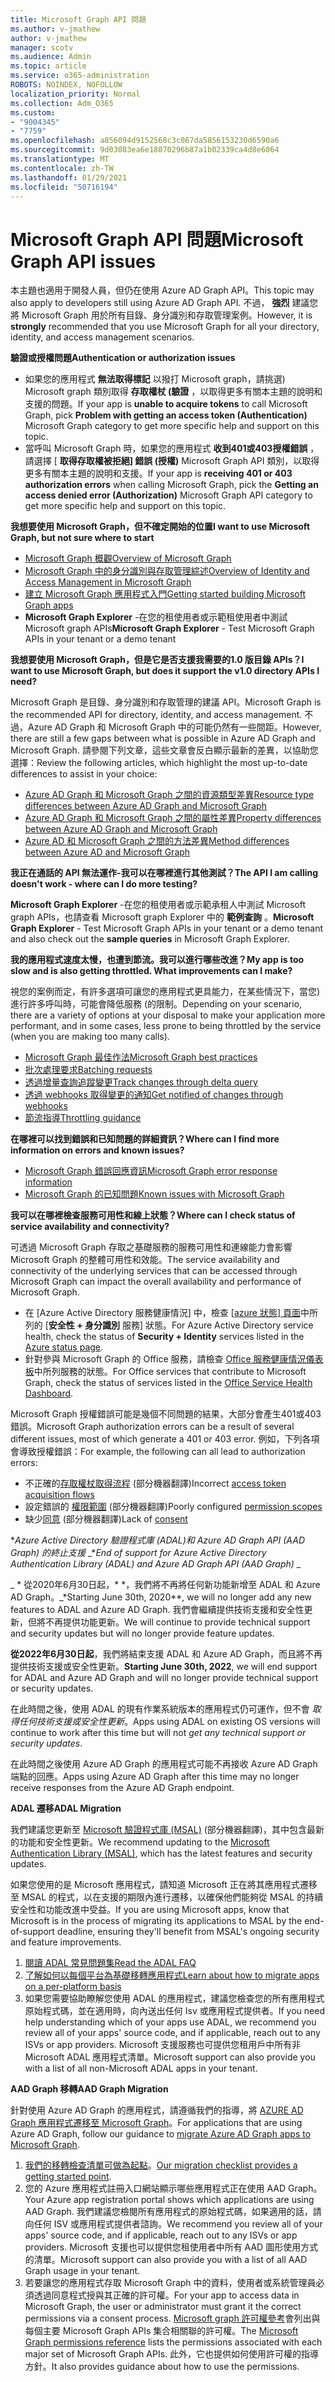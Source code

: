 ```yaml
---
title: Microsoft Graph API 問題
ms.author: v-jmathew
author: v-jmathew
manager: scotv
ms.audience: Admin
ms.topic: article
ms.service: o365-administration
ROBOTS: NOINDEX, NOFOLLOW
localization_priority: Normal
ms.collection: Adm_O365
ms.custom:
- "9004345"
- "7759"
ms.openlocfilehash: a856094d9152568c3c067da5856153230d6590a6
ms.sourcegitcommit: 9d03083ea6e18070296b87a1b02339ca4d8e6064
ms.translationtype: MT
ms.contentlocale: zh-TW
ms.lasthandoff: 01/29/2021
ms.locfileid: "50716194"
---
```

# <a name="microsoft-graph-api-issues"></a><span data-ttu-id="01b9b-102">Microsoft Graph API 問題</span><span class="sxs-lookup"><span data-stu-id="01b9b-102">Microsoft Graph API issues</span></span>

<span data-ttu-id="01b9b-103">本主題也適用于開發人員，但仍在使用 Azure AD Graph API。</span><span class="sxs-lookup"><span data-stu-id="01b9b-103">This topic may also apply to developers still using Azure AD Graph API.</span></span> <span data-ttu-id="01b9b-104">不過， **強烈** 建議您將 Microsoft Graph 用於所有目錄、身分識別和存取管理案例。</span><span class="sxs-lookup"><span data-stu-id="01b9b-104">However, it is **strongly** recommended that you use Microsoft Graph for all your directory, identity, and access management scenarios.</span></span>

<span data-ttu-id="01b9b-105">**驗證或授權問題**</span><span class="sxs-lookup"><span data-stu-id="01b9b-105">**Authentication or authorization issues**</span></span>

- <span data-ttu-id="01b9b-106">如果您的應用程式 **無法取得標記** 以撥打 Microsoft graph，請挑選) Microsoft graph 類別取得 **存取權杖 (驗證** ，以取得更多有關本主題的說明和支援的問題。</span><span class="sxs-lookup"><span data-stu-id="01b9b-106">If your app is **unable to acquire tokens** to call Microsoft Graph, pick **Problem with getting an access token (Authentication)** Microsoft Graph category to get more specific help and support on this topic.</span></span>
- <span data-ttu-id="01b9b-107">當呼叫 Microsoft Graph 時，如果您的應用程式 **收到401或403授權錯誤** ，請選擇 [ **取得存取權被拒絕] 錯誤 (授權)** Microsoft Graph API 類別，以取得更多有關本主題的說明和支援。</span><span class="sxs-lookup"><span data-stu-id="01b9b-107">If your app is **receiving 401 or 403 authorization errors** when calling Microsoft Graph, pick the **Getting an access denied error (Authorization)** Microsoft Graph API category to get more specific help and support on this topic.</span></span>

<span data-ttu-id="01b9b-108">**我想要使用 Microsoft Graph，但不確定開始的位置**</span><span class="sxs-lookup"><span data-stu-id="01b9b-108">**I want to use Microsoft Graph, but not sure where to start**</span></span>

- [<span data-ttu-id="01b9b-109">Microsoft Graph 概觀</span><span class="sxs-lookup"><span data-stu-id="01b9b-109">Overview of Microsoft Graph</span></span>](https://docs.microsoft.com/graph/overview)
- [<span data-ttu-id="01b9b-110">Microsoft Graph 中的身分識別與存取管理綜述</span><span class="sxs-lookup"><span data-stu-id="01b9b-110">Overview of Identity and Access Management in Microsoft Graph</span></span>](https://docs.microsoft.com/graph/azuread-identity-access-management-concept-overview)
- [<span data-ttu-id="01b9b-111">建立 Microsoft Graph 應用程式入門</span><span class="sxs-lookup"><span data-stu-id="01b9b-111">Getting started building Microsoft Graph apps</span></span>](https://docs.microsoft.com/graph/)
- <span data-ttu-id="01b9b-112">**Microsoft Graph Explorer** -在您的租使用者或示範租使用者中測試 Microsoft graph APIs</span><span class="sxs-lookup"><span data-stu-id="01b9b-112">**Microsoft Graph Explorer** - Test Microsoft Graph APIs in your tenant or a demo tenant</span></span>

<span data-ttu-id="01b9b-113">**我想要使用 Microsoft Graph，但是它是否支援我需要的1.0 版目錄 APIs？**</span><span class="sxs-lookup"><span data-stu-id="01b9b-113">**I want to use Microsoft Graph, but does it support the v1.0 directory APIs I need?**</span></span>

<span data-ttu-id="01b9b-114">Microsoft Graph 是目錄、身分識別和存取管理的建議 API。</span><span class="sxs-lookup"><span data-stu-id="01b9b-114">Microsoft Graph is the recommended API for directory, identity, and access management.</span></span> <span data-ttu-id="01b9b-115">不過，Azure AD Graph 和 Microsoft Graph 中的可能仍然有一些間距。</span><span class="sxs-lookup"><span data-stu-id="01b9b-115">However, there are still a few gaps between what is possible in Azure AD Graph and Microsoft Graph.</span></span> <span data-ttu-id="01b9b-116">請參閱下列文章，這些文章會反白顯示最新的差異，以協助您選擇：</span><span class="sxs-lookup"><span data-stu-id="01b9b-116">Review the following articles, which highlight the most up-to-date differences to assist in your choice:</span></span>

- [<span data-ttu-id="01b9b-117">Azure AD Graph 和 Microsoft Graph 之間的資源類型差異</span><span class="sxs-lookup"><span data-stu-id="01b9b-117">Resource type differences between Azure AD Graph and Microsoft Graph</span></span>](https://docs.microsoft.com/graph/migrate-azure-ad-graph-resource-differences)
- [<span data-ttu-id="01b9b-118">Azure AD Graph 和 Microsoft Graph 之間的屬性差異</span><span class="sxs-lookup"><span data-stu-id="01b9b-118">Property differences between Azure AD Graph and Microsoft Graph</span></span>](https://docs.microsoft.com/graph/migrate-azure-ad-graph-property-differences)
- [<span data-ttu-id="01b9b-119">Azure AD 和 Microsoft Graph 之間的方法差異</span><span class="sxs-lookup"><span data-stu-id="01b9b-119">Method differences between Azure AD and Microsoft Graph</span></span>](https://docs.microsoft.com/graph/migrate-azure-ad-graph-method-differences)

<span data-ttu-id="01b9b-120">**我正在通話的 API 無法運作-我可以在哪裡進行其他測試？**</span><span class="sxs-lookup"><span data-stu-id="01b9b-120">**The API I am calling doesn't work - where can I do more testing?**</span></span>

<span data-ttu-id="01b9b-121">**Microsoft Graph Explorer** -在您的租使用者或示範承租人中測試 Microsoft graph APIs，也請查看 Microsoft graph Explorer 中的 **範例查詢** 。</span><span class="sxs-lookup"><span data-stu-id="01b9b-121">**Microsoft Graph Explorer** - Test Microsoft Graph APIs in your tenant or a demo tenant and also check out the **sample queries** in Microsoft Graph Explorer.</span></span>

<span data-ttu-id="01b9b-122">**我的應用程式速度太慢，也遭到節流。我可以進行哪些改進？**</span><span class="sxs-lookup"><span data-stu-id="01b9b-122">**My app is too slow and is also getting throttled. What improvements can I make?**</span></span>

<span data-ttu-id="01b9b-123">視您的案例而定，有許多選項可讓您的應用程式更具能力，在某些情況下，當您) 進行許多呼叫時，可能會降低服務 (的限制。</span><span class="sxs-lookup"><span data-stu-id="01b9b-123">Depending on your scenario, there are a variety of options at your disposal to make your application more performant, and in some cases, less prone to being throttled by the service (when you are making too many calls).</span></span>

- [<span data-ttu-id="01b9b-124">Microsoft Graph 最佳作法</span><span class="sxs-lookup"><span data-stu-id="01b9b-124">Microsoft Graph best practices</span></span>](https://docs.microsoft.com/graph/best-practices-concept)
- [<span data-ttu-id="01b9b-125">批次處理要求</span><span class="sxs-lookup"><span data-stu-id="01b9b-125">Batching requests</span></span>](https://docs.microsoft.com/graph/json-batching)
- [<span data-ttu-id="01b9b-126">透過增量查詢追蹤變更</span><span class="sxs-lookup"><span data-stu-id="01b9b-126">Track changes through delta query</span></span>](https://docs.microsoft.com/graph/delta-query-overview)
- [<span data-ttu-id="01b9b-127">透過 webhooks 取得變更的通知</span><span class="sxs-lookup"><span data-stu-id="01b9b-127">Get notified of changes through webhooks</span></span>](https://docs.microsoft.com/graph/webhooks)
- [<span data-ttu-id="01b9b-128">節流指導</span><span class="sxs-lookup"><span data-stu-id="01b9b-128">Throttling guidance</span></span>](https://docs.microsoft.com/graph/throttling)

<span data-ttu-id="01b9b-129">**在哪裡可以找到錯誤和已知問題的詳細資訊？**</span><span class="sxs-lookup"><span data-stu-id="01b9b-129">**Where can I find more information on errors and known issues?**</span></span>

- [<span data-ttu-id="01b9b-130">Microsoft Graph 錯誤回應資訊</span><span class="sxs-lookup"><span data-stu-id="01b9b-130">Microsoft Graph error response information</span></span>](https://docs.microsoft.com/graph/errors)
- [<span data-ttu-id="01b9b-131">Microsoft Graph 的已知問題</span><span class="sxs-lookup"><span data-stu-id="01b9b-131">Known issues with Microsoft Graph</span></span>](https://docs.microsoft.com/graph/known-issues)

<span data-ttu-id="01b9b-132">**我可以在哪裡檢查服務可用性和線上狀態？**</span><span class="sxs-lookup"><span data-stu-id="01b9b-132">**Where can I check status of service availability and connectivity?**</span></span>

<span data-ttu-id="01b9b-133">可透過 Microsoft Graph 存取之基礎服務的服務可用性和連線能力會影響 Microsoft Graph 的整體可用性和效能。</span><span class="sxs-lookup"><span data-stu-id="01b9b-133">The service availability and connectivity of the underlying services that can be accessed through Microsoft Graph can impact the overall availability and performance of Microsoft Graph.</span></span>

- <span data-ttu-id="01b9b-134">在 [Azure Active Directory 服務健康情況] 中，檢查 [ [azure 狀態] 頁面](https://azure.microsoft.com/status/)中所列的 [**安全性 + 身分識別** 服務] 狀態。</span><span class="sxs-lookup"><span data-stu-id="01b9b-134">For Azure Active Directory service health, check the status of **Security + Identity** services listed in the [Azure status page](https://azure.microsoft.com/status/).</span></span>
- <span data-ttu-id="01b9b-135">針對參與 Microsoft Graph 的 Office 服務，請檢查 [Office 服務健康情況儀表板](https://portal.office.com/adminportal/home#/servicehealth)中所列服務的狀態。</span><span class="sxs-lookup"><span data-stu-id="01b9b-135">For Office services that contribute to Microsoft Graph, check the status of services listed in the [Office Service Health Dashboard](https://portal.office.com/adminportal/home#/servicehealth).</span></span>

<span data-ttu-id="01b9b-136">Microsoft Graph 授權錯誤可能是幾個不同問題的結果，大部分會產生401或403錯誤。</span><span class="sxs-lookup"><span data-stu-id="01b9b-136">Microsoft Graph authorization errors can be a result of several different issues, most of which generate a 401 or 403 error.</span></span> <span data-ttu-id="01b9b-137">例如，下列各項會導致授權錯誤：</span><span class="sxs-lookup"><span data-stu-id="01b9b-137">For example, the following can all lead to authorization errors:</span></span>

- <span data-ttu-id="01b9b-138">不正確的[存取權杖取得流程](https://docs.microsoft.com/azure/active-directory/develop/active-directory-authentication-scenarios) (部分機器翻譯)</span><span class="sxs-lookup"><span data-stu-id="01b9b-138">Incorrect [access token acquisition flows](https://docs.microsoft.com/azure/active-directory/develop/active-directory-authentication-scenarios)</span></span>
- <span data-ttu-id="01b9b-139">設定錯誤的 [權限範圍](https://docs.microsoft.com/azure/active-directory/develop/active-directory-v2-scopes) (部分機器翻譯)</span><span class="sxs-lookup"><span data-stu-id="01b9b-139">Poorly configured [permission scopes](https://docs.microsoft.com/azure/active-directory/develop/active-directory-v2-scopes)</span></span>
- <span data-ttu-id="01b9b-140">缺少[同意](https://docs.microsoft.com/azure/active-directory/develop/active-directory-devhowto-multi-tenant-overview#understanding-user-and-admin-consent) (部分機器翻譯)</span><span class="sxs-lookup"><span data-stu-id="01b9b-140">Lack of [consent](https://docs.microsoft.com/azure/active-directory/develop/active-directory-devhowto-multi-tenant-overview#understanding-user-and-admin-consent)</span></span>

<span data-ttu-id="01b9b-141">\**_Azure Active Directory 驗證程式庫 (ADAL)和 Azure AD Graph API (AAD Graph) 的終止支援_* _</span><span class="sxs-lookup"><span data-stu-id="01b9b-141">\**_End of support for Azure Active Directory Authentication Library (ADAL) and Azure AD Graph API (AAD Graph)_* _</span></span>

<span data-ttu-id="01b9b-142">_ \* 從2020年6月30日起，\* \*，我們將不再將任何新功能新增至 ADAL 和 Azure AD Graph。</span><span class="sxs-lookup"><span data-stu-id="01b9b-142">_\*Starting June 30th, 2020\*\*, we will no longer add any new features to ADAL and Azure AD Graph.</span></span> <span data-ttu-id="01b9b-143">我們會繼續提供技術支援和安全性更新，但將不再提供功能更新。</span><span class="sxs-lookup"><span data-stu-id="01b9b-143">We will continue to provide technical support and security updates but will no longer provide feature updates.</span></span>

<span data-ttu-id="01b9b-144">**從2022年6月30日起**，我們將結束支援 ADAL 和 Azure AD Graph，而且將不再提供技術支援或安全性更新。</span><span class="sxs-lookup"><span data-stu-id="01b9b-144">**Starting June 30th, 2022**, we will end support for ADAL and Azure AD Graph and will no longer provide technical support or security updates.</span></span>

<span data-ttu-id="01b9b-145">在此時間之後，使用 ADAL 的現有作業系統版本的應用程式仍可運作，但不會 *取得任何技術支援或安全性更新*。</span><span class="sxs-lookup"><span data-stu-id="01b9b-145">Apps using ADAL on existing OS versions will continue to work after this time but will not *get any technical support or security updates*.</span></span>

<span data-ttu-id="01b9b-146">在此時間之後使用 Azure AD Graph 的應用程式可能不再接收 Azure AD Graph 端點的回應。</span><span class="sxs-lookup"><span data-stu-id="01b9b-146">Apps using Azure AD Graph after this time may no longer receive responses from the Azure AD Graph endpoint.</span></span>

<span data-ttu-id="01b9b-147">**ADAL 遷移**</span><span class="sxs-lookup"><span data-stu-id="01b9b-147">**ADAL Migration**</span></span>

<span data-ttu-id="01b9b-148">我們建議您更新至 [Microsoft 驗證程式庫 (MSAL)](https://docs.microsoft.com/azure/active-directory/develop/v2-overview) (部分機器翻譯)，其中包含最新的功能和安全性更新。</span><span class="sxs-lookup"><span data-stu-id="01b9b-148">We recommend updating to the [Microsoft Authentication Library (MSAL)](https://docs.microsoft.com/azure/active-directory/develop/v2-overview), which has the latest features and security updates.</span></span>

<span data-ttu-id="01b9b-149">如果您使用的是 Microsoft 應用程式，請知道 Microsoft 正在將其應用程式遷移至 MSAL 的程式，以在支援的期限內進行遷移，以確保他們能夠從 MSAL 的持續安全性和功能改進中受益。</span><span class="sxs-lookup"><span data-stu-id="01b9b-149">If you are using Microsoft apps, know that Microsoft is in the process of migrating its applications to MSAL by the end-of-support deadline, ensuring they'll benefit from MSAL's ongoing security and feature improvements.</span></span>

1. [<span data-ttu-id="01b9b-150">閱讀 ADAL 常見問題集</span><span class="sxs-lookup"><span data-stu-id="01b9b-150">Read the ADAL FAQ</span></span>](https://docs.microsoft.com/azure/active-directory/develop/msal-migration#frequently-asked-questions-faq)
2. [<span data-ttu-id="01b9b-151">了解如何以每個平台為基礎移轉應用程式</span><span class="sxs-lookup"><span data-stu-id="01b9b-151">Learn about how to migrate apps on a per-platform basis</span></span>](https://docs.microsoft.com/azure/active-directory/develop/msal-migration#frequently-asked-questions-faq)
3. <span data-ttu-id="01b9b-152">如果您需要協助瞭解您使用 ADAL 的應用程式，建議您檢查您的所有應用程式原始程式碼，並在適用時，向內送出任何 Isv 或應用程式提供者。</span><span class="sxs-lookup"><span data-stu-id="01b9b-152">If you need help understanding which of your apps use ADAL, we recommend you review all of your apps' source code, and if applicable, reach out to any ISVs or app providers.</span></span> <span data-ttu-id="01b9b-153">Microsoft 支援服務也可提供您租用戶中所有非 Microsoft ADAL 應用程式清單。</span><span class="sxs-lookup"><span data-stu-id="01b9b-153">Microsoft support can also provide you with a list of all non-Microsoft ADAL apps in your tenant.</span></span>

<span data-ttu-id="01b9b-154">**AAD Graph 移轉**</span><span class="sxs-lookup"><span data-stu-id="01b9b-154">**AAD Graph Migration**</span></span>

<span data-ttu-id="01b9b-155">針對使用 Azure AD Graph 的應用程式，請遵循我們的指導，將 [AZURE AD Graph 應用程式遷移至 Microsoft Graph](https://docs.microsoft.com/graph/migrate-azure-ad-graph-overview)。</span><span class="sxs-lookup"><span data-stu-id="01b9b-155">For applications that are using Azure AD Graph, follow our guidance to [migrate Azure AD Graph apps to Microsoft Graph](https://docs.microsoft.com/graph/migrate-azure-ad-graph-overview).</span></span>

1. <span data-ttu-id="01b9b-156">[我們的移轉檢查清單可做為起點](https://docs.microsoft.com/graph/migrate-azure-ad-graph-planning-checklist)。</span><span class="sxs-lookup"><span data-stu-id="01b9b-156">[Our migration checklist provides a getting started point](https://docs.microsoft.com/graph/migrate-azure-ad-graph-planning-checklist).</span></span>
2. <span data-ttu-id="01b9b-157">您的 Azure 應用程式註冊入口網站顯示哪些應用程式正在使用 AAD Graph。</span><span class="sxs-lookup"><span data-stu-id="01b9b-157">Your Azure app registration portal shows which applications are using AAD Graph.</span></span> <span data-ttu-id="01b9b-158">我們建議您檢閱所有應用程式的原始程式碼，如果適用的話，請向任何 ISV 或應用程式提供者諮詢。</span><span class="sxs-lookup"><span data-stu-id="01b9b-158">We recommend you review all of your apps' source code, and if applicable, reach out to any ISVs or app providers.</span></span> <span data-ttu-id="01b9b-159">Microsoft 支援也可以提供您租使用者中所有 AAD 圖形使用方式的清單。</span><span class="sxs-lookup"><span data-stu-id="01b9b-159">Microsoft support can also provide you with a list of all AAD Graph usage in your tenant.</span></span>
3. <span data-ttu-id="01b9b-160">若要讓您的應用程式存取 Microsoft Graph 中的資料，使用者或系統管理員必須透過同意程式授與其正確的許可權。</span><span class="sxs-lookup"><span data-stu-id="01b9b-160">For your app to access data in Microsoft Graph, the user or administrator must grant it the correct permissions via a consent process.</span></span> <span data-ttu-id="01b9b-161">[Microsoft graph 許可權參考](https://docs.microsoft.com/graph/permissions-reference)會列出與每個主要 Microsoft Graph APIs 集合相關聯的許可權。</span><span class="sxs-lookup"><span data-stu-id="01b9b-161">The [Microsoft Graph permissions reference](https://docs.microsoft.com/graph/permissions-reference) lists the permissions associated with each major set of Microsoft Graph APIs.</span></span> <span data-ttu-id="01b9b-162">此外，它也提供如何使用許可權的指導方針。</span><span class="sxs-lookup"><span data-stu-id="01b9b-162">It also provides guidance about how to use the permissions.</span></span>
